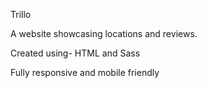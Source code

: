 Trillo

A website showcasing locations and reviews.

Created using- HTML and Sass

Fully responsive and mobile friendly
